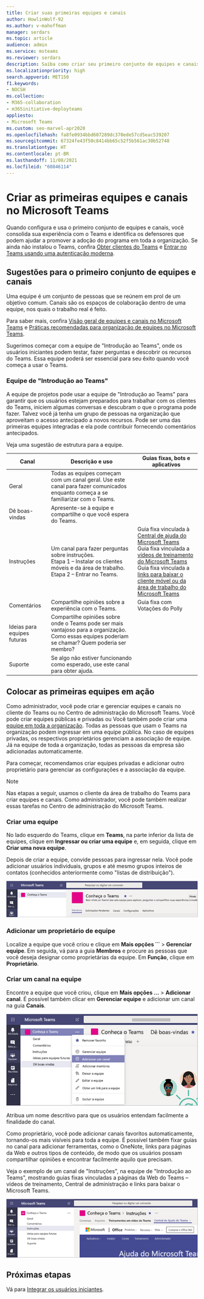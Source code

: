 ```yaml
---
title: Criar suas primeiras equipes e canais
author: HowlinWolf-92
ms.author: v-mahoffman
manager: serdars
ms.topic: article
audience: admin
ms.service: msteams
ms.reviewer: serdars
description: Saiba como criar seu primeiro conjunto de equipes e canais no cliente Microsoft Teams ou no centro de administração do Microsoft Teams.
ms.localizationpriority: high
search.appverid: MET150
f1.keywords:
- NOCSH
ms.collection:
- M365-collaboration
- m365initiative-deployteams
appliesto:
- Microsoft Teams
ms.custom: seo-marvel-apr2020
ms.openlocfilehash: fa8fe0934bbd607289dc370ede57cd5eac539207
ms.sourcegitcommit: 67324fe43f50c8414bb65c52f5b561ac30b52748
ms.translationtype: HT
ms.contentlocale: pt-BR
ms.lasthandoff: 11/08/2021
ms.locfileid: "60846114"
---
```

# <a name="create-your-first-teams-and-channels-in-microsoft-teams"></a>Criar as primeiras equipes e canais no Microsoft Teams

Quando configura e usa o primeiro conjunto de equipes e canais, você consolida sua experiência com o Teams e identifica os defensores que podem ajudar a promover a adoção do programa em toda a organização. Se ainda não instalou o Teams, confira [Obter clientes do Teams](get-clients.md) e [Entrar no Teams usando uma autenticação moderna](sign-in-teams.md).

## <a name="suggestions-for-your-first-teams-and-channels"></a>Sugestões para o primeiro conjunto de equipes e canais

 Uma equipe é um conjunto de pessoas que se reúnem em prol de um objetivo comum. Canais são os espaços de colaboração dentro de uma equipe, nos quais o trabalho real é feito. 

Para saber mais, confira [Visão geral de equipes e canais no Microsoft Teams](teams-channels-overview.md) e [Práticas recomendadas para organização de equipes no Microsoft Teams](best-practices-organizing.md).

 Sugerimos começar com a equipe de "Introdução ao Teams", onde os usuários iniciantes podem testar, fazer perguntas e descobrir os recursos do Teams. Essa equipe poderá ser essencial para seu êxito quando você começa a usar o Teams. 

### <a name="get-to-know-teams-team"></a>Equipe de "Introdução ao Teams"
A equipe de projetos pode usar a equipe de "Introdução ao Teams" para garantir que os usuários estejam preparados para trabalhar com os clientes do Teams, iniciem algumas conversas e descubram o que o programa pode fazer. Talvez você já tenha um grupo de pessoas na organização que aproveitam o acesso antecipado a novos recursos. Pode ser uma das primeiras equipes integradas e ela pode contribuir fornecendo comentários antecipados.

Veja uma sugestão de estrutura para a equipe.

| Canal | Descrição e uso | Guias fixas, bots e aplicativos |
| ------------ | -------------------- | -------------------- |
| Geral | Todas as equipes começam com um canal geral. Use este canal para fazer comunicados enquanto começa a se familiarizar com o Teams. |  |
| Dê boas-vindas | Apresente-se à equipe e compartilhe o que você espera do Teams. |  |
| Instruções | Um canal para fazer perguntas sobre instruções.</br>Etapa 1 – Instalar os clientes móveis e da área de trabalho.</br>Etapa 2 – Entrar no Teams.| Guia fixa vinculada à [Central de ajuda do Microsoft Teams](https://support.office.com/teams)</br>Guia fixa vinculada a [vídeos de treinamento do Microsoft Teams](https://support.office.com/article/microsoft-teams-video-training-4f108e54-240b-4351-8084-b1089f0d21d7)</br>Guia fixa vinculada a [links para baixar o cliente móvel ou da área de trabalho do Microsoft Teams](https://teams.microsoft.com/downloads) |
| Comentários | Compartilhe opiniões sobre a experiência com o Teams. | Guia fixa com Votações do Polly|
| Ideias para equipes futuras | Compartilhe opiniões sobre onde o Teams pode ser mais vantajoso para a organização. Como essas equipes poderiam se chamar? Quem poderia ser membro? ||
| Suporte | Se algo não estiver funcionando como esperado, use este canal para obter ajuda. ||

## <a name="get-your-first-teams-up-and-running"></a>Colocar as primeiras equipes em ação
Como administrador, você pode criar e gerenciar equipes e canais no cliente do Teams ou no Centro de administração do Microsoft Teams. Você pode criar equipes públicas e privadas ou Você também pode criar uma [equipe em toda a organização](create-an-org-wide-team.md). Todas as pessoas que usam o Teams na organização podem ingressar em uma equipe pública. No caso de equipes privadas, os respectivos proprietários gerenciam a associação de equipe. Já na equipe de toda a organização, todas as pessoas da empresa são adicionadas automaticamente. 

Para começar, recomendamos criar equipes privadas e adicionar outro proprietário para gerenciar as configurações e a associação da equipe. 

> [!NOTE]
> Nas etapas a seguir, usamos o cliente da área de trabalho do Teams para criar equipes e canais. Como administrador, você pode também realizar essas tarefas no Centro de administração do Microsoft Teams.

### <a name="create-a-team"></a>Criar uma equipe

No lado esquerdo do Teams, clique em **Teams**, na parte inferior da lista de equipes, clique em **Ingressar ou criar uma equipe** e, em seguida, clique em **Criar uma nova equipe**.

Depois de criar a equipe, convide pessoas para ingressar nela. Você pode adicionar usuários individuais, grupos e até mesmo grupos inteiros de contatos (conhecidos anteriormente como "listas de distribuição"). 

![Captura de tela de uma equipe de exemplo, mostrando o nome e a descrição da equipe.](media/get-started-with-teams-create-team.png "Captura de tela com um exemplo, familiarize-se com a equipe do Teams, mostrando o nome e a descrição da equipe") 

### <a name="add-a-team-owner"></a>Adicionar um proprietário de equipe
Localize a equipe que você criou e clique em **Mais opções ˙˙˙** > **Gerenciar equipe**. Em seguida, vá para a guia **Membros** e procure as pessoas que você deseja designar como proprietárias da equipe. Em **Função**, clique em **Proprietário**.

### <a name="create-a-channel-in-a-team"></a>Criar um canal na equipe
Encontre a equipe que você criou, clique em **Mais opções ...** > **Adicionar canal**. É possível também clicar em **Gerenciar equipe** e adicionar um canal na guia **Canais**. 

![Captura de tela das opções disponíveis quando você clica em Mais opções.](media/get-started-with-teams-add-channel.png "Captura de tela das opções &quot;Adicionar canal&quot;, &quot;Gerenciar equipe&quot; e outras opções disponíveis ao clicar na guia &quot;Mais opções&quot; de uma equipe") 

Atribua um nome descritivo para que os usuários entendam facilmente a finalidade do canal. 

Como proprietário, você pode adicionar canais favoritos automaticamente, tornando-os mais visíveis para toda a equipe. É possível também fixar guias no canal para adicionar ferramentas, como o OneNote, links para páginas da Web e outros tipos de conteúdo, de modo que os usuários possam compartilhar opiniões e encontrar facilmente aquilo que precisam.  

Veja o exemplo de um canal de "Instruções", na equipe de "Introdução ao Teams", mostrando guias fixas vinculadas a páginas da Web do Teams &ndash; vídeos de treinamento, Central de administração e links para baixar o Microsoft Teams. 

![Captura de tela das guias fixadas à equipe de exemplo.](media/get-started-with-teams-add-tabs.png "Captura de tela das guias fixas ao exemplo de equipe de Conheça o Teams.") 

## <a name="next-steps"></a>Próximas etapas
Vá para [Integrar os usuários iniciantes](get-started-with-teams-onboard-early-adopters.md).
